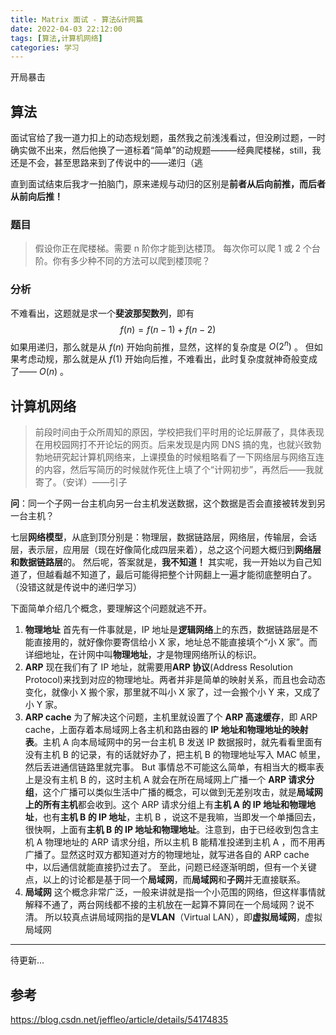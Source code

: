 ```yaml
---
title: Matrix 面试 - 算法&计网篇
date: 2022-04-03 22:12:00
tags: [算法,计算机网络]
categories: 学习
---
```


开局暴击
<!--more-->

## 算法

面试官给了我一道力扣上的动态规划题，虽然我之前浅浅看过，但没刷过题，一时确实做不出来，然后他换了一道标着“简单”的动规题———经典爬楼梯，still，我还是不会，甚至思路来到了传说中的——递归（逃

直到面试结束后我才一拍脑门，原来递规与动归的区别是**前者从后向前推，而后者从前向后推！**

### 题目

> 假设你正在爬楼梯。需要 n 阶你才能到达楼顶。
> 每次你可以爬 1 或 2 个台阶。你有多少种不同的方法可以爬到楼顶呢？

### 分析

不难看出，这题就是求一个**斐波那契数列**，即有
$$
    f(n) = f(n-1) + f(n-2)
$$
如果用递归，那么就是从 $f(n)$ 开始向前推，显然，这样的复杂度是 $O(2^n)$ 。
但如果考虑动规，那么就是从 $f(1)$ 开始向后推，不难看出，此时复杂度就神奇般变成了—— $O(n)$ 。

## 计算机网络

> 前段时间由于众所周知的原因，学校把我们平时用的论坛屏蔽了，具体表现在用校园网打不开论坛的网页。后来发现是内网 DNS 搞的鬼，也就兴致勃勃地研究起计算机网络来，上课摸鱼的时候粗略看了一下网络层与网络互连的内容，然后写简历的时候就作死住上填了个“计网初步”，再然后——我就寄了。（安详）——引子

**问**：同一个子网一台主机向另一台主机发送数据，这个数据是否会直接被转发到另一台主机？

七层**网络模型**，从底到顶分别是：物理层，数据链路层，网络层，传输层，会话层，表示层，应用层（现在好像简化成四层来着），总之这个问题大概归到**网络层和数据链路层**的。
然后呢，答案就是，**我不知道！**
其实呢，我一开始以为自己知道了，但越看越不知道了，最后可能得把整个计网翻上一遍才能彻底整明白了。（没错这就是传说中的递归学习）

下面简单介绍几个概念，要理解这个问题就逃不开。

1. **物理地址**
首先有一件事就是，IP 地址是**逻辑网络**上的东西，数据链路层是不能直接用的，就好像你要寄信给小 X 家，地址总不能直接填个“小 X 家”。而详细地址，在计网中叫**物理地址**，才是物理网络所认的标识。
2. **ARP**
现在我们有了 IP 地址，就需要用**ARP 协议**(Address Resolution Protocol)来找到对应的物理地址。两者并非是简单的映射关系，而且也会动态变化，就像小 X 搬个家，那里就不叫小 X 家了，过一会搬个小 Y 来，又成了小 Y 家。
3. **ARP cache**
为了解决这个问题，主机里就设置了个 **ARP 高速缓存**，即 ARP cache，上面存着本局域网上各主机和路由器的 **IP 地址和物理地址的映射表**。主机 A 向本局域网中的另一台主机 B 发送 IP 数据报时，就先看看里面有没有主机 B 的记录，有的话就好办了，把主机 B 的物理地址写入 MAC 帧里，然后丢进通信链路里就完事。
But 事情总不可能这么简单，有相当大的概率表上是没有主机 B 的，这时主机 A 就会在所在局域网上广播一个 **ARP 请求分组**，这个广播可以类似生活中广播的概念，可以做到无差别攻击，就是**局域网上的所有主机**都会收到。这个 ARP 请求分组上有**主机 A 的 IP 地址和物理地址**，也有**主机 B 的 IP 地址**，主机 B ，说这不是我嘛，当即发一个单播回去，很快啊，上面有**主机 B 的 IP 地址和物理地址**。注意到，由于已经收到包含主机 A 物理地址的 ARP 请求分组，所以主机 B 能精准投递到主机 A ，而不用再广播了。显然这时双方都知道对方的物理地址，就写进各自的 ARP cache 中，以后通信就能直接扔过去了。
至此，问题已经逐渐明朗，但有一个关键点，以上的讨论都是基于同一个**局域网**，而**局域网**和**子网**并无直接联系。
4. **局域网**
这个概念非常广泛，一般来讲就是指一个小范围的网络，但这样事情就解释不通了，两台网线都不接的主机放在一起算不算同在一个局域网？说不清。
所以较真点讲局域网指的是**VLAN**（Virtual LAN），即**虚拟局域网**，虚拟局域网

********************************

待更新...

## 参考

<https://blog.csdn.net/jeffleo/article/details/54174835>
